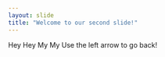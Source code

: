 ```yaml
---
layout: slide
title: "Welcome to our second slide!"
---
```

Hey Hey My My
Use the left arrow to go back!
